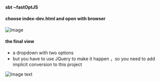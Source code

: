 #### sbt ~fastOptJS

#### choose index-dev.html and open with browser

![Image](https://github.com/jerry0chu/Binding.Scala_SemanticUI_example/blob/master/snapshot/2.png)

#### the final view
- a dropdown with two options 
- but you have to use JQuery to make it happen ，so you need to add implicit conversion to this project

![Image text](https://github.com/jerry0chu/Binding.Scala_SemanticUI_example/blob/master/snapshot/1.png)
